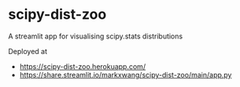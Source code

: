 # scipy-dist-zoo
A streamlit app for visualising scipy.stats distributions

Deployed at
- https://scipy-dist-zoo.herokuapp.com/
- https://share.streamlit.io/markxwang/scipy-dist-zoo/main/app.py
